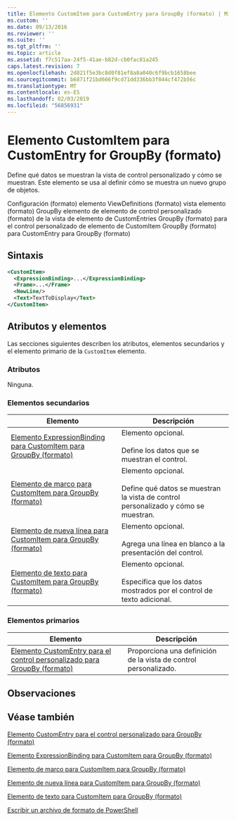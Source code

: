 ```yaml
---
title: Elemento CustomItem para CustomEntry para GroupBy (formato) | Microsoft Docs
ms.custom: ''
ms.date: 09/13/2016
ms.reviewer: ''
ms.suite: ''
ms.tgt_pltfrm: ''
ms.topic: article
ms.assetid: f7c517aa-24f5-41ae-b82d-cb0fac81a245
caps.latest.revision: 7
ms.openlocfilehash: 2d821f5e3bc8d0f81ef8a8a040c6f9bcb1658bee
ms.sourcegitcommit: b6871f21bd666f9cd71dd336bb3f844cf472b56c
ms.translationtype: MT
ms.contentlocale: es-ES
ms.lasthandoff: 02/03/2019
ms.locfileid: "56856931"
---
```

# <a name="customitem-element-for-customentry-for-groupby-format"></a>Elemento CustomItem para CustomEntry for GroupBy (formato)

Define qué datos se muestran la vista de control personalizado y cómo se muestran. Este elemento se usa al definir cómo se muestra un nuevo grupo de objetos.

Configuración (formato) elemento ViewDefinitions (formato) vista elemento (formato) GroupBy elemento de elemento de control personalizado (formato) de la vista de elemento de CustomEntries GroupBy (formato) para el control personalizado de elemento de CustomItem GroupBy (formato) para CustomEntry para GroupBy (formato)

## <a name="syntax"></a>Sintaxis

```xml
<CustomItem>
  <ExpressionBinding>...</ExpressionBinding>
  <Frame>...</Frame>
  <NewLine/>
  <Text>TextToDisplay</Text>
</CustomItem>
```

## <a name="attributes-and-elements"></a>Atributos y elementos

Las secciones siguientes describen los atributos, elementos secundarios y el elemento primario de la `CustomItem` elemento.

### <a name="attributes"></a>Atributos

Ninguna.

### <a name="child-elements"></a>Elementos secundarios

|Elemento|Descripción|
|-------------|-----------------|
|[Elemento ExpressionBinding para CustomItem para GroupBy (formato)](./expressionbinding-element-for-customitem-for-groupby-format.md)|Elemento opcional.<br /><br /> Define los datos que se muestran el control.|
|[Elemento de marco para CustomItem para GroupBy (formato)](./frame-element-for-customitem-for-groupby-format.md)|Elemento opcional.<br /><br /> Define qué datos se muestran la vista de control personalizado y cómo se muestran.|
|[Elemento de nueva línea para CustomItem para GroupBy (formato)](./newline-element-for-customitem-for-groupby-format.md)|Elemento opcional.<br /><br /> Agrega una línea en blanco a la presentación del control.|
|[Elemento de texto para CustomItem para GroupBy (formato)](./text-element-for-customitem-for-groupby-format.md)|Elemento opcional.<br /><br /> Especifica que los datos mostrados por el control de texto adicional.|

### <a name="parent-elements"></a>Elementos primarios

|Elemento|Descripción|
|-------------|-----------------|
|[Elemento CustomEntry para el control personalizado para GroupBy (formato)](./customentry-element-for-customcontrol-for-groupby-format.md)|Proporciona una definición de la vista de control personalizado.|

## <a name="remarks"></a>Observaciones

## <a name="see-also"></a>Véase también

[Elemento CustomEntry para el control personalizado para GroupBy (formato)](./customentry-element-for-customcontrol-for-groupby-format.md)

[Elemento ExpressionBinding para CustomItem para GroupBy (formato)](./expressionbinding-element-for-customitem-for-groupby-format.md)

[Elemento de marco para CustomItem para GroupBy (formato)](./frame-element-for-customitem-for-groupby-format.md)

[Elemento de nueva línea para CustomItem para GroupBy (formato)](./newline-element-for-customitem-for-groupby-format.md)

[Elemento de texto para CustomItem para GroupBy (formato)](./text-element-for-customitem-for-groupby-format.md)

[Escribir un archivo de formato de PowerShell](./writing-a-powershell-formatting-file.md)

